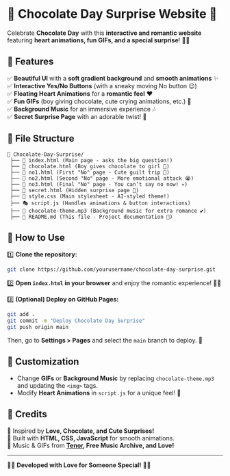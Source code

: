 # 🍫 Chocolate Day Surprise Website 💖

Celebrate **Chocolate Day** with this **interactive and romantic website** featuring **heart animations, fun GIFs, and a special surprise**! 🎁✨

## 🌟 Features
✅ **Beautiful UI** with a **soft gradient background** and **smooth animations** ✨  
✅ **Interactive Yes/No Buttons** (with a sneaky moving No button 😉)  
✅ **Floating Heart Animations** for a **romantic feel** ❤️  
✅ **Fun GIFs** (boy giving chocolate, cute crying animations, etc.) 🥰  
✅ **Background Music** for an immersive experience 🎶  
✅ **Secret Surprise Page** with an adorable twist! 🎁  

## 📂 File Structure
```
📁 Chocolate-Day-Surprise/
 ├── 📜 index.html (Main page - asks the big question!)
 ├── 📜 chocolate.html (Boy gives chocolate to girl 🎁)
 ├── 📜 no1.html (First "No" page - Cute guilt trip 🥹)
 ├── 📜 no2.html (Second "No" page - More emotional attack 😭)
 ├── 📜 no3.html (Final "No" page - You can’t say no now! 💀)
 ├── 📜 secret.html (Hidden surprise page 🎉)
 ├── 🎨 style.css (Main stylesheet - AI-styled theme!)
 ├── 🎭 script.js (Handles animations & button interactions)
 ├── 🎵 chocolate-theme.mp3 (Background music for extra romance 💕)
 ├── 📜 README.md (This file - Project documentation 📖)
```

## 🚀 How to Use
1️⃣ **Clone the repository:**
```sh
git clone https://github.com/yourusername/chocolate-day-surprise.git
```

2️⃣ **Open `index.html` in your browser** and enjoy the romantic experience! 🍫💖

3️⃣ **(Optional) Deploy on GitHub Pages:**
```sh
git add .
git commit -m "Deploy Chocolate Day Surprise"
git push origin main
```
Then, go to **Settings > Pages** and select the `main` branch to deploy. 🚀

## 🎨 Customization
- Change **GIFs** or **Background Music** by replacing `chocolate-theme.mp3` and updating the `<img>` tags.  
- Modify **Heart Animations** in `script.js` for a unique feel! 💖

## 🎁 Credits
💖 Inspired by **Love, Chocolate, and Cute Surprises!**  
🎨 Built with **HTML, CSS, JavaScript** for smooth animations.  
🎵 Music & GIFs from **[Tenor](https://tenor.com/), Free Music Archive, and Love!**  

---

👨‍💻 **Developed with Love for Someone Special!** 🍫🥰
